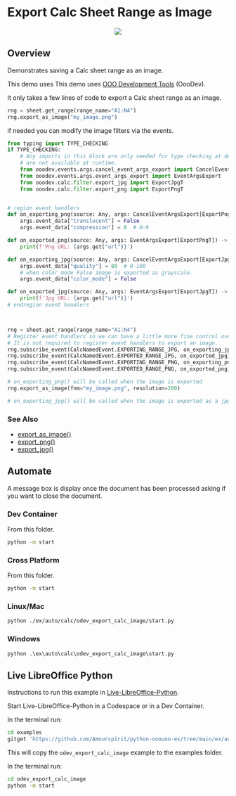 # Export Calc Sheet Range as Image

<p align="center">
<img src="https://github.com/Amourspirit/python-ooouno-ex/assets/4193389/5cdf724c-1ba4-42ac-a14a-4a2de2d1318d">
</p>

## Overview

Demonstrates saving a Calc sheet range as an image.

This demo uses This demo uses [OOO Development Tools] (OooDev).

It only takes a few lines of code to export a Calc sheet range as an image.

```python
rng = sheet.get_range(range_name="A1:N4")
rng.export_as_image("my_image.png")
```

if needed you can modify the image filters via the events.

```python
from typing import TYPE_CHECKING
if TYPE_CHECKING:
    # Any imports in this block are only needed for type checking at design time and
    # are not available at runtime.
    from ooodev.events.args.cancel_event_args_export import CancelEventArgsExport
    from ooodev.events.args.event_args_export import EventArgsExport
    from ooodev.calc.filter.export_jpg import ExportJpgT
    from ooodev.calc.filter.export_png import ExportPngT


# region event handlers
def on_exporting_png(source: Any, args: CancelEventArgsExport[ExportPngT]) -> None:
    args.event_data["translucent"] = False
    args.event_data["compression"] = 8  # 0-9

def on_exported_png(source: Any, args: EventArgsExport[ExportPngT]) -> None:
    print(f'Png URL: {args.get("url")}')

def on_exporting_jpg(source: Any, args: CancelEventArgsExport[ExportJpgT]) -> None:
    args.event_data["quality"] = 80  # 0-100
    # when color_mode False image is exported as grayscale.
    args.event_data["color_mode"] = False

def on_exported_jpg(source: Any, args: EventArgsExport[ExportJpgT]) -> None:
    print(f'Jpg URL: {args.get("url")}')
# endregion event handlers



rng = sheet.get_range(range_name="A1:N4")
# Register event handlers so we can have a little more fine control over the export.
# It is not required to register event handlers to export an image.
rng.subscribe_event(CalcNamedEvent.EXPORTING_RANGE_JPG, on_exporting_jpg)
rng.subscribe_event(CalcNamedEvent.EXPORTED_RANGE_JPG, on_exported_jpg)
rng.subscribe_event(CalcNamedEvent.EXPORTING_RANGE_PNG, on_exporting_png)
rng.subscribe_event(CalcNamedEvent.EXPORTED_RANGE_PNG, on_exported_png)

# on_exporting_png() will be called when the image is exported
rng.export_as_image(fnm="my_image.png", resolution=200)

# on_exporting_jpg() will be called when the image is exported as a jpg file.
```

### See Also

- [export_as_image()](https://python-ooo-dev-tools.readthedocs.io/en/latest/src/calc/calc_cell_range.html#ooodev.calc.CalcCellRange.export_as_image)
- [export_png()](https://python-ooo-dev-tools.readthedocs.io/en/latest/src/calc/calc_cell_range.html#ooodev.calc.CalcCellRange.export_png)
- [export_jpg()](https://python-ooo-dev-tools.readthedocs.io/en/latest/src/calc/calc_cell_range.html#ooodev.calc.CalcCellRange.export_jpg)

## Automate

A message box is display once the document has been processed asking if you want to close the document.

### Dev Container

From this folder.

```sh
python -m start
```

### Cross Platform

From this folder.

```sh
python -m start
```

### Linux/Mac

```sh
python ./ex/auto/calc/odev_export_calc_image/start.py
```


### Windows

```ps
python .\ex\auto\calc\odev_export_calc_image\start.py
```

## Live LibreOffice Python

Instructions to run this example in [Live-LibreOffice-Python](https://github.com/Amourspirit/live-libreoffice-python).

Start Live-LibreOffice-Python in a Codespace or in a Dev Container.

In the terminal run:

```bash
cd examples
gitget 'https://github.com/Amourspirit/python-ooouno-ex/tree/main/ex/auto/calc/odev_export_calc_image'
```

This will copy the `odev_export_calc_image` example to the examples folder.

In the terminal run:

```bash
cd odev_export_calc_image
python -m start
```

[OOO Development Tools]: https://python-ooo-dev-tools.readthedocs.io/en/latest/
